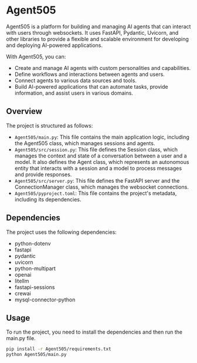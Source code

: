 # Agent505

Agent505 is a platform for building and managing AI agents that can interact with users through websockets. It uses FastAPI, Pydantic, Uvicorn, and other libraries to provide a flexible and scalable environment for developing and deploying AI-powered applications.

With Agent505, you can:

- Create and manage AI agents with custom personalities and capabilities.
- Define workflows and interactions between agents and users.
- Connect agents to various data sources and tools.
- Build AI-powered applications that can automate tasks, provide information, and assist users in various domains.

## Overview

The project is structured as follows:

- `Agent505/main.py`: This file contains the main application logic, including the Agent505 class, which manages sessions and agents.
- `Agent505/src/session.py`: This file defines the Session class, which manages the context and state of a conversation between a user and a model. It also defines the Agent class, which represents an autonomous entity that interacts with a session and a model to process messages and provide responses.
- `Agent505/src/server.py`: This file defines the FastAPI server and the ConnectionManager class, which manages the websocket connections.
- `Agent505/pyproject.toml`: This file contains the project's metadata, including its dependencies.

## Dependencies

The project uses the following dependencies:

- python-dotenv
- fastapi
- pydantic
- uvicorn
- python-multipart
- openai
- litellm
- fastapi-sessions
- crewai
- mysql-connector-python

## Usage

To run the project, you need to install the dependencies and then run the main.py file.

```bash
pip install -r Agent505/requirements.txt
python Agent505/main.py
